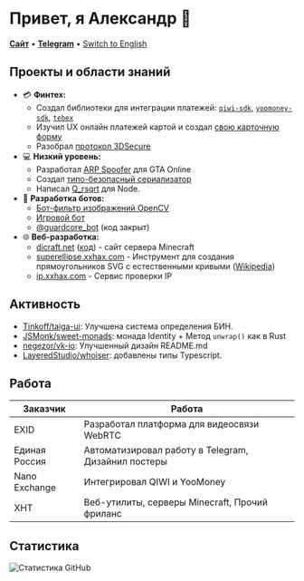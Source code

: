 # Привет, я Александр 👋

[**Сайт**](https://alexxgrib.me) &bull; [**Telegram**](https://t.me/AlexXanderGrib) &bull; [Switch to English](./README.md)

## Проекты и области знаний

- 💳 **Финтех:**
  - Создал библиотеки для интеграции платежей: [`qiwi-sdk`](https://github.com/AlexXanderGrib/node-qiwi-sdk),
    [`yoomoney-sdk`](https://github.com/AlexXanderGrib/yoomoney-sdk), [`tebex`](https://github.com/AlexXanderGrib/tebex)
  - Изучил UX онлайн платежей картой и создал [свою карточную форму](https://github.com/AlexXanderGrib/payform-react)
  - Разобрал [протокол 3DSecure](https://gist.github.com/AlexXanderGrib/c6670664383d8ed8cdb55cc2084cf250)
- 💻 **Низкий уровень:**
  - Разработал [ARP Spoofer](https://github.com/alexxgrib/ip-capture) для GTA Online
  - Создал [типо-безопасный сериализатор](https://github.com/AlexXanderGrib/ts-struct)
  - Написал [Q_rsqrt](https://github.com/alexxgrib/qrsqrt-node-benchmark) для Node.
- 🤖 **Разработка ботов:**
  - [Бот-фильтр изображений OpenCV](https://github.com/alexxgrib/draw-on-desk-bot)
  - [Игровой бот](https://github.com/alexxgrib/brawl-gamble-bot)
  - [@guardcore_bot](https://t.me/guardcore_bot) (код закрыт)
- 🌐 **Веб-разработка:**
  - [dicraft.net](https://dicraft.net) ([код](https://github.com/AlexXanderGrib/dicraft.net)) - сайт сервера Minecraft
  - [superellipse.xxhax.com](https://superellipse.xxhax.com/) - Инструмент для создания прямоугольников SVG с естественными кривыми ([Wikipedia](https://en.wikipedia.org/wiki/Superellipse))
  - [ip.xxhax.com](https://ip.xxhax.com/) - Сервис проверки IP

## Активность

- [Tinkoff/taiga-ui](https://github.com/Tinkoff/taiga-ui/issues/2755): Улучшена система определения БИН.
- [JSMonk/sweet-monads](https://github.com/JSMonk/sweet-monads/pull/46): монада Identity + Метод `unwrap()` как в Rust
- [negezor/vk-io](https://github.com/negezor/vk-io/pull/489): Улучшенный дизайн README.md
- [LayeredStudio/whoiser](https://github.com/LayeredStudio/whoiser/pull/34): добавлены типы Typescript.

## Работа

| Заказчик    | Работа                                              |
| ------------- | --------------------------------------------------- |
| EXID          | Разработал платформа для видеосвязи WebRTC          |
| Единая Россия | Автоматизировал работу в Telegram, Дизайнил постеры |
| Nano Exchange | Интегрировал QIWI и YooMoney                        |
| XHT           | Веб-утилиты, серверы Minecraft, Прочий фриланс      |

## Статистика

![Статистика GitHub](https://github-readme-stats.vercel.app/api?username=AlexXanderGrib&show_icons=true&theme=tokyonight)
